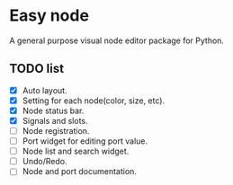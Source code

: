 # Easy node

A general purpose visual node editor package for Python.


## TODO list

+ [x] Auto layout.
+ [x] Setting for each node(color, size, etc).
+ [x] Node status bar.
+ [x] Signals and slots.
+ [ ] Node registration.
+ [ ] Port widget for editing port value.
+ [ ] Node list and search widget.
+ [ ] Undo/Redo.
+ [ ] Node and port documentation.
